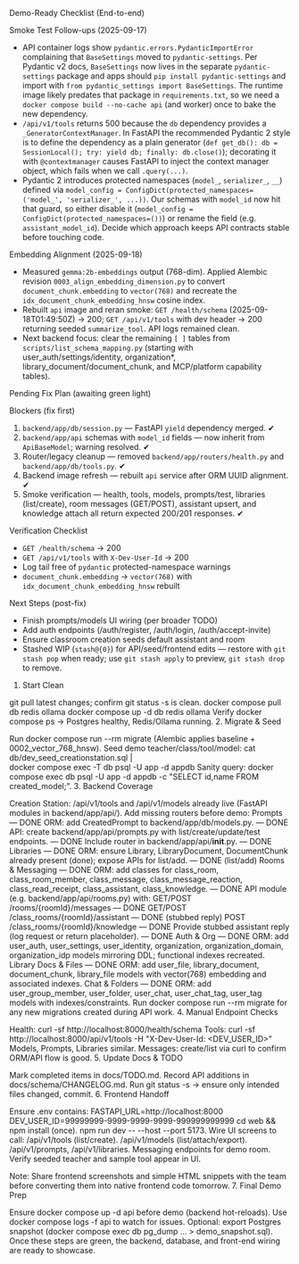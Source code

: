 Demo-Ready Checklist (End-to-end)

Smoke Test Follow-ups (2025-09-17)

- API container logs show `pydantic.errors.PydanticImportError` complaining that `BaseSettings` moved to `pydantic-settings`. Per Pydantic v2 docs, `BaseSettings` now lives in the separate `pydantic-settings` package and apps should `pip install pydantic-settings` and import with `from pydantic_settings import BaseSettings`. The runtime image likely predates that package in `requirements.txt`, so we need a `docker compose build --no-cache api` (and worker) once to bake the new dependency.
- `/api/v1/tools` returns 500 because the `db` dependency provides a `_GeneratorContextManager`. In FastAPI the recommended Pydantic 2 style is to define the dependency as a plain generator (`def get_db(): db = SessionLocal(); try: yield db; finally: db.close()`); decorating it with `@contextmanager` causes FastAPI to inject the context manager object, which fails when we call `.query(...)`.
- Pydantic 2 introduces protected namespaces (`model_`, `serializer_`, `__`) defined via `model_config = ConfigDict(protected_namespaces=('model_', 'serializer_', ...))`. Our schemas with `model_id` now hit that guard, so either disable it (`model_config = ConfigDict(protected_namespaces=())`) or rename the field (e.g. `assistant_model_id`). Decide which approach keeps API contracts stable before touching code.

Embedding Alignment (2025-09-18)

- Measured `gemma:2b-embeddings` output (768-dim). Applied Alembic revision `0003_align_embedding_dimension.py` to convert `document_chunk.embedding` to `vector(768)` and recreate the `idx_document_chunk_embedding_hnsw` cosine index.
- Rebuilt `api` image and reran smoke: `GET /health/schema` (2025-09-18T01:49:50Z) → 200; `GET /api/v1/tools` with dev header → 200 returning seeded `summarize_tool`. API logs remained clean.
- Next backend focus: clear the remaining `[ ]` tables from `scripts/list_schema_mapping.py` (starting with user_auth/settings/identity, organization*, library_document/document_chunk, and MCP/platform capability tables).

Pending Fix Plan (awaiting green light)

Blockers (fix first)

1. `backend/app/db/session.py` — FastAPI `yield` dependency merged. ✔
2. `backend/app/api` schemas with `model_id` fields — now inherit from `ApiBaseModel`; warning resolved. ✔
3. Router/legacy cleanup — removed `backend/app/routers/health.py` and `backend/app/db/tools.py`. ✔
4. Backend image refresh — rebuilt `api` service after ORM UUID alignment. ✔
5. Smoke verification — health, tools, models, prompts/test, libraries (list/create), room messages (GET/POST), assistant upsert, and knowledge attach all return expected 200/201 responses. ✔

Verification Checklist

- `GET /health/schema` → 200
- `GET /api/v1/tools` with `X-Dev-User-Id` → 200
- Log tail free of `pydantic` protected-namespace warnings
- `document_chunk.embedding` → `vector(768)` with `idx_document_chunk_embedding_hnsw` rebuilt

Next Steps (post-fix)

- Finish prompts/models UI wiring (per broader TODO)
- Add auth endpoints (/auth/register, /auth/login, /auth/accept-invite)
- Ensure classroom creation seeds default assistant and room
- Stashed WIP (`stash@{0}`) for API/seed/frontend edits — restore with `git stash pop` when ready; use `git stash apply` to preview, `git stash drop` to remove.

1. Start Clean

git pull latest changes; confirm git status -s is clean.
docker compose pull db redis ollama
docker compose up -d db redis ollama
Verify docker compose ps → Postgres healthy, Redis/Ollama running.
2. Migrate & Seed

Run docker compose run --rm migrate (Alembic applies baseline + 0002_vector_768_hnsw).
Seed demo teacher/class/tool/model:
cat db/dev_seed_creationstation.sql | \
  docker compose exec -T db psql -U app -d appdb
Sanity query: docker compose exec db psql -U app -d appdb -c "SELECT id,name FROM created_model;".
3. Backend Coverage

Creation Station: /api/v1/tools and /api/v1/models already live (FastAPI modules in backend/app/api/).
Add missing routers before demo:
Prompts — DONE
ORM: add CreatedPrompt to backend/app/db/models.py. — DONE
API: create backend/app/api/prompts.py with list/create/update/test endpoints. — DONE
Include router in backend/app/api/__init__.py. — DONE
Libraries — DONE
ORM: ensure Library, LibraryDocument, DocumentChunk already present (done); expose APIs for list/add. — DONE (list/add)
Rooms & Messaging — DONE
ORM: add classes for class_room, class_room_member, class_message, class_message_reaction, class_read_receipt, class_assistant, class_knowledge. — DONE
API module (e.g. backend/app/api/rooms.py) with:
GET/POST /rooms/{roomId}/messages — DONE
GET/POST /class_rooms/{roomId}/assistant — DONE (stubbed reply)
POST /class_rooms/{roomId}/knowledge — DONE
Provide stubbed assistant reply (log request or return placeholder). — DONE
Auth & Org — DONE
ORM: add user_auth, user_settings, user_identity, organization, organization_domain, organization_idp models mirroring DDL; functional indexes recreated.
Library Docs & Files — DONE
ORM: add user_file, library_document, document_chunk, library_file models with vector(768) embedding and associated indexes.
Chat & Folders — DONE
ORM: add user_group_member, user_folder, user_chat, user_chat_tag, user_tag models with indexes/constraints.
Run docker compose run --rm migrate for any new migrations created during API work.
4. Manual Endpoint Checks

Health: curl -sf http://localhost:8000/health/schema
Tools: curl -sf http://localhost:8000/api/v1/tools -H "X-Dev-User-Id: <DEV_USER_ID>"
Models, Prompts, Libraries similar.
Messages: create/list via curl to confirm ORM/API flow is good.
5. Update Docs & TODO

Mark completed items in docs/TODO.md.
Record API additions in docs/schema/CHANGELOG.md.
Run git status -s → ensure only intended files changed, commit.
6. Frontend Handoff

Ensure .env contains:
FASTAPI_URL=http://localhost:8000
DEV_USER_ID=99999999-9999-9999-9999-999999999999
cd web && npm install (once).
npm run dev -- --host --port 5173.
Wire UI screens to call:
/api/v1/tools (list/create).
/api/v1/models (list/attach/export).
/api/v1/prompts, /api/v1/libraries.
Messaging endpoints for demo room.
Verify seeded teacher and sample tool appear in UI.

Note: Share frontend screenshots and simple HTML snippets with the team before converting them into native frontend code tomorrow.
7. Final Demo Prep

Ensure docker compose up -d api before demo (backend hot-reloads).
Use docker compose logs -f api to watch for issues.
Optional: export Postgres snapshot (docker compose exec db pg_dump … > demo_snapshot.sql).
Once these steps are green, the backend, database, and front-end wiring are ready to showcase.
